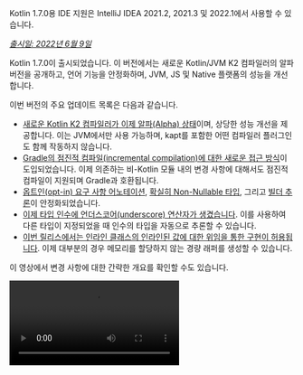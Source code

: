 [//]: # (title: Kotlin 1.7.0의 새로운 기능)

<tldr>
   <p>Kotlin 1.7.0용 IDE 지원은 IntelliJ IDEA 2021.2, 2021.3 및 2022.1에서 사용할 수 있습니다.</p>
</tldr>

_[출시일: 2022년 6월 9일](releases.md#release-details)_

Kotlin 1.7.0이 출시되었습니다. 이 버전에서는 새로운 Kotlin/JVM K2 컴파일러의 알파 버전을 공개하고, 언어 기능을 안정화하며, JVM, JS 및 Native 플랫폼의 성능을 개선합니다.

이번 버전의 주요 업데이트 목록은 다음과 같습니다.

*   [새로운 Kotlin K2 컴파일러가 이제 알파(Alpha) 상태](#new-kotlin-k2-compiler-for-the-jvm-in-alpha)이며, 상당한 성능 개선을 제공합니다. 이는 JVM에서만 사용 가능하며, kapt를 포함한 어떤 컴파일러 플러그인도 함께 작동하지 않습니다.
*   [Gradle의 점진적 컴파일(incremental compilation)에 대한 새로운 접근 방식](#a-new-approach-to-incremental-compilation)이 도입되었습니다. 이제 의존하는 비-Kotlin 모듈 내의 변경 사항에 대해서도 점진적 컴파일이 지원되며 Gradle과 호환됩니다.
*   [옵트인(opt-in) 요구 사항 어노테이션](#stable-opt-in-requirements), [확실히 Non-Nullable 타입](#stable-definitely-non-nullable-types),
    그리고 [빌더 추론](#stable-builder-inference)이 안정화되었습니다.
*   [이제 타입 인수에 언더스코어(underscore) 연산자가 생겼습니다](#underscore-operator-for-type-arguments). 이를 사용하여 다른 타입이 지정되었을 때 인수의 타입을 자동으로 추론할 수 있습니다.
*   [이번 릴리스에서는 인라인 클래스의 인라인된 값에 대한 위임을 통한 구현이 허용됩니다](#allow-implementation-by-delegation-to-an-inlined-value-of-an-inline-class). 이제 대부분의 경우 메모리를 할당하지 않는 경량 래퍼를 생성할 수 있습니다.

이 영상에서 변경 사항에 대한 간략한 개요를 확인할 수도 있습니다.

<video src="https://www.youtube.com/v/54WEfLKtCGk" title="What's new in Kotlin 1.7.0"/>

## JVM용 새로운 Kotlin K2 컴파일러 (알파 버전)

이번 Kotlin 릴리스에서는 새로운 Kotlin K2 컴파일러의 **알파(Alpha)** 버전을 소개합니다. 새로운 컴파일러는 새로운 언어 기능 개발 속도를 높이고, Kotlin이 지원하는 모든 플랫폼을 통합하며, 성능 개선을 가져오고, 컴파일러 확장을 위한 API를 제공하는 것을 목표로 합니다.

새로운 컴파일러와 그 이점에 대한 자세한 설명은 이미 게시했습니다.

*   [새로운 Kotlin 컴파일러로 가는 길 (The Road to the New Kotlin Compiler)](https://www.youtube.com/watch?v=iTdJJq_LyoY)
*   [K2 컴파일러: Top-Down 뷰 (K2 Compiler: a Top-Down View)](https://www.youtube.com/watch?v=db19VFLZqJM)

새로운 K2 컴파일러의 알파 버전에서는 주로 성능 개선에 중점을 두었으며, JVM 프로젝트에서만 작동한다는 점을 지적하는 것이 중요합니다. Kotlin/JS, Kotlin/Native 또는 다른 멀티플랫폼 프로젝트를 지원하지 않으며, [kapt](kapt.md)를 포함한 어떤 컴파일러 플러그인도 함께 작동하지 않습니다.

내부 프로젝트에 대한 벤치마크 결과는 놀라운 성능을 보여줍니다.

| 프로젝트       | 현재 Kotlin 컴파일러 성능 | 새 K2 Kotlin 컴파일러 성능 | 성능 향상 |
|---------------|---------------------------|----------------------------|-------------|
| Kotlin        | 2.2 KLOC/s                | 4.8 KLOC/s                 | ~ x2.2      |
| YouTrack      | 1.8 KLOC/s                | 4.2 KLOC/s                 | ~ x2.3      |
| IntelliJ IDEA | 1.8 KLOC/s                | 3.9 KLOC/s                 | ~ x2.2      |
| Space         | 1.2 KLOC/s                | 2.8 KLOC/s                 | ~ x2.3      |

> KLOC/s 성능 수치는 컴파일러가 초당 처리하는 코드의 천 단위 줄 수를 의미합니다.
>
> {style="tip"}

JVM 프로젝트에서 성능 향상을 확인하고 이전 컴파일러의 결과와 비교해 볼 수 있습니다. Kotlin K2 컴파일러를 활성화하려면 다음 컴파일러 옵션을 사용하세요.

```bash
-Xuse-k2
```

또한, K2 컴파일러는 [다수의 버그 수정을 포함합니다](https://youtrack.jetbrains.com/issues/KT?q=tag:%20FIR-preview-qa%20%23Resolved). 이 목록에 있는 **State: Open** 상태의 문제들도 실제로는 K2에서 해결되었음을 참고하세요.

다음 Kotlin 릴리스에서는 K2 컴파일러의 안정성을 개선하고 더 많은 기능을 제공할 예정이므로 계속 지켜봐 주세요!

Kotlin K2 컴파일러에서 성능 문제가 발생하면 [이슈 트래커](https://kotl.in/issue)에 보고해 주세요.

## 언어

Kotlin 1.7.0은 위임을 통한 구현 지원과 타입 인수에 대한 새로운 언더스코어 연산자를 도입합니다. 또한 이전 릴리스에서 미리보기로 도입된 여러 언어 기능을 안정화합니다.

*   [인라인 클래스의 인라인된 값에 대한 위임을 통한 구현](#allow-implementation-by-deegation-to-an-inlined-value-of-an-inline-class)
*   [타입 인수에 대한 언더스코어 연산자](#underscore-operator-for-type-arguments)
*   [빌더 추론 안정화](#stable-builder-inference)
*   [옵트인(opt-in) 요구 사항 안정화](#stable-opt-in-requirements)
*   [확실히 Non-Nullable 타입 안정화](#stable-definitely-non-nullable-types)

### 인라인 클래스의 인라인된 값에 대한 위임을 통한 구현 허용

값 또는 클래스 인스턴스를 위한 경량 래퍼를 생성하려면 모든 인터페이스 메서드를 수동으로 구현해야 합니다. 위임을 통한 구현은 이 문제를 해결하지만, 1.7.0 이전에는 인라인 클래스와 함께 작동하지 않았습니다. 이 제한이 제거되어 이제 대부분의 경우 메모리를 할당하지 않는 경량 래퍼를 생성할 수 있습니다.

```kotlin
interface Bar {
    fun foo() = "foo"
}

@JvmInline
value class BarWrapper(val bar: Bar): Bar by bar

fun main() {
    val bw = BarWrapper(object: Bar {})
    println(bw.foo())
}
```

### 타입 인수에 대한 언더스코어 연산자

Kotlin 1.7.0은 타입 인수에 대한 언더스코어(`_`) 연산자를 도입합니다. 이를 사용하여 다른 타입이 지정되었을 때 타입 인수를 자동으로 추론할 수 있습니다.

```kotlin
abstract class SomeClass<T> {
    abstract fun execute(): T
}

class SomeImplementation : SomeClass<String>() {
    override fun execute(): String = "Test"
}

class OtherImplementation : SomeClass<Int>() {
    override fun execute(): Int = 42
}

object Runner {
    inline fun <reified S: SomeClass<T>, T> run(): T {
        return S::class.java.getDeclaredConstructor().newInstance().execute()
    }
}

fun main() {
    // T is inferred as String because SomeImplementation derives from SomeClass<String>
    val s = Runner.run<SomeImplementation, _>()
    assert(s == "Test")

    // T is inferred as Int because OtherImplementation derives from SomeClass<Int>
    val n = Runner.run<OtherImplementation, _>()
    assert(n == 42)
}
```

> 타입 인수를 추론하기 위해 변수 목록의 어떤 위치에서도 언더스코어 연산자를 사용할 수 있습니다.
>
{style="note"}

### 빌더 추론 안정화

빌더 추론(builder inference)은 제네릭 빌더 함수를 호출할 때 유용한 특별한 종류의 타입 추론입니다. 이는 람다 인수 내부의 다른 호출에 대한 타입 정보를 사용하여 호출의 타입 인수를 컴파일러가 추론하도록 돕습니다.

1.7.0부터 빌더 추론은 `-Xenable-builder-inference` 컴파일러 옵션을 지정하지 않아도 일반적인 타입 추론이 타입에 대한 충분한 정보를 얻을 수 없는 경우 자동으로 활성화됩니다. 이 옵션은 [1.6.0에 도입되었습니다](whatsnew16.md#changes-to-builder-inference).

[커스텀 제네릭 빌더를 작성하는 방법](using-builders-with-builder-inference.md)을 알아보세요.

### 옵트인(opt-in) 요구 사항 안정화

[옵트인 요구 사항](opt-in-requirements.md)은 이제 [안정화(Stable)](components-stability.md)되었으며 추가적인 컴파일러 구성이 필요하지 않습니다.

1.7.0 이전에는 옵트인 기능 자체에 경고를 피하기 위해 `-opt-in=kotlin.RequiresOptIn` 인수가 필요했습니다. 더 이상 이 인수가 필요하지 않지만, 다른 어노테이션, [모듈](opt-in-requirements.md#opt-in-a-module)에 옵트인하려면 여전히 `-opt-in` 컴파일러 인수를 사용할 수 있습니다.

### 확실히 Non-Nullable 타입 안정화

Kotlin 1.7.0에서는 확실히 Non-Nullable 타입이 [안정화(Stable)](components-stability.md)되었습니다. 이는 제네릭 Java 클래스 및 인터페이스를 확장할 때 더 나은 상호 운용성을 제공합니다.

새로운 구문 `T & Any`를 사용하여 사용 지점에서 제네릭 타입 파라미터를 확실히 Non-Nullable로 표시할 수 있습니다. 이 구문 형식은 [교차 타입(intersection types)](https://en.wikipedia.org/wiki/Intersection_type) 표기법에서 유래했으며, 이제 `&` 왼쪽에는 Nullable 상위 바운드가 있는 타입 파라미터로, 오른쪽에는 Non-Nullable `Any`로 제한됩니다.

```kotlin
fun <T> elvisLike(x: T, y: T & Any): T & Any = x ?: y

fun main() {
    // OK
    elvisLike<String>("", "").length
    // Error: 'null' cannot be a value of a non-null type
    elvisLike<String>("", null).length

    // OK
    elvisLike<String?>(null, "").length
    // Error: 'null' cannot be a value of a non-null type
    elvisLike<String?>(null, null).length
}
```

확실히 Non-Nullable 타입에 대한 자세한 내용은 [이 KEEP](https://github.com/Kotlin/KEEP/blob/master/proposals/definitely-non-nullable-types.md)에서 확인할 수 있습니다.

## Kotlin/JVM

이번 릴리스는 Kotlin/JVM 컴파일러의 성능 개선과 새로운 컴파일러 옵션을 제공합니다. 또한, 함수형 인터페이스 생성자에 대한 호출 가능 참조(callable references)가 안정화되었습니다. 1.7.0부터 Kotlin/JVM 컴파일의 기본 대상 버전은 `1.8`입니다.

*   [컴파일러 성능 최적화](#compiler-performance-optimizations)
*   [새로운 컴파일러 옵션 `-Xjdk-release`](#new-compiler-option-xjdk-release)
*   [함수형 인터페이스 생성자에 대한 안정적인 호출 가능 참조](#stable-callable-references-to-functional-interface-constructors)
*   [JVM 대상 버전 1.6 제거](#removed-jvm-target-version-1-6)

### 컴파일러 성능 최적화

Kotlin 1.7.0은 Kotlin/JVM 컴파일러의 성능을 개선합니다. 벤치마크에 따르면, 컴파일 시간이 Kotlin 1.6.0에 비해 [평균 10% 감소했습니다](https://youtrack.jetbrains.com/issue/KT-48233/Switching-to-JVM-IR-backend-increases-compilation-time-by-more-t#focus=Comments-27-6114542.0-0). 예를 들어, 인라인 함수를 많이 사용하는 프로젝트([`kotlinx.html`을 사용하는 프로젝트](https://youtrack.jetbrains.com/issue/KT-51416/Compilation-of-kotlinx-html-DSL-should-still-be-faster))는 바이트코드 후처리 개선 덕분에 더 빠르게 컴파일됩니다.

### 새로운 컴파일러 옵션: -Xjdk-release

Kotlin 1.7.0은 새로운 컴파일러 옵션인 `-Xjdk-release`를 제공합니다. 이 옵션은 [javac의 명령줄 `--release` 옵션](http://openjdk.java.net/jeps/247)과 유사합니다. `-Xjdk-release` 옵션은 대상 바이트코드 버전을 제어하고 클래스패스에 있는 JDK API를 지정된 Java 버전으로 제한합니다. 예를 들어, `kotlinc -Xjdk-release=1.8`은 종속성에 있는 JDK 버전이 9 이상이더라도 `java.lang.Module`을 참조할 수 없게 합니다.

> 이 옵션은 각 JDK 배포판에 대해 유효하다고 [보장되지 않습니다](https://youtrack.jetbrains.com/issue/KT-29974).
>
{style="note"}

[이 YouTrack 티켓](https://youtrack.jetbrains.com/issue/KT-29974/Add-a-compiler-option-Xjdk-release-similar-to-javac-s-release-to)에 피드백을 남겨주세요.

### 함수형 인터페이스 생성자에 대한 안정적인 호출 가능 참조

함수형 인터페이스 생성자에 대한 [호출 가능 참조(callable references)](reflection.md#callable-references)는 이제 [안정화(Stable)](components-stability.md)되었습니다. 호출 가능 참조를 사용하여 생성자 함수가 있는 인터페이스에서 함수형 인터페이스로 [마이그레이션하는 방법](fun-interfaces.md#migration-from-an-interface-with-constructor-function-to-a-functional-interface)을 알아보세요.

발견하는 모든 문제는 [YouTrack](https://youtrack.jetbrains.com/newissue?project=kt)에 보고해 주세요.

### JVM 대상 버전 1.6 제거

Kotlin/JVM 컴파일의 기본 대상 버전은 `1.8`입니다. `1.6` 대상은 제거되었습니다.

JVM 대상 1.8 이상으로 마이그레이션하세요. JVM 대상 버전을 업데이트하는 방법은 다음에서 확인할 수 있습니다.

*   [Gradle](gradle-compiler-options.md#attributes-specific-to-jvm)
*   [Maven](maven.md#attributes-specific-to-jvm)
*   [명령줄 컴파일러](compiler-reference.md#jvm-target-version)

## Kotlin/Native

Kotlin 1.7.0은 Objective-C 및 Swift 상호 운용성(interoperability) 변경 사항을 포함하고, 이전 릴리스에서 도입된 기능을 안정화합니다. 또한, 새로운 메모리 관리자의 성능 개선과 기타 업데이트를 제공합니다.

*   [새로운 메모리 관리자 성능 개선](#performance-improvements-for-the-new-memory-manager)
*   [JVM 및 JS IR 백엔드와의 통합 컴파일러 플러그인 ABI](#unified-compiler-plugin-abi-with-jvm-and-js-ir-backends)
*   [독립형 Android 실행 파일 지원](#support-for-standalone-android-executables)
*   [Swift async/await와의 상호 운용성: `KotlinUnit` 대신 `Void` 반환](#interop-with-swift-async-await-returning-void-instead-of-kotlinunit)
*   [Objective-C 브리지를 통한 미선언 예외 금지](#prohibited-undeclared-exceptions-through-objective-c-bridges)
*   [향상된 CocoaPods 통합](#improved-cocoapods-integration)
*   [Kotlin/Native 컴파일러 다운로드 URL 재정의](#overriding-the-kotlin-native-compiler-download-url)

### 새로운 메모리 관리자 성능 개선

> 새로운 Kotlin/Native 메모리 관리자는 [알파(Alpha)](components-stability.md) 상태입니다.
> 향후 호환되지 않게 변경될 수 있으며 수동 마이그레이션이 필요할 수 있습니다.
> [YouTrack](https://youtrack.jetbrains.com/issue/KT-48525)에 피드백을 주시면 감사하겠습니다.
>
{style="note"}

새로운 메모리 관리자는 여전히 알파 상태이지만, [안정화(Stable)](components-stability.md) 단계로 나아가고 있습니다.
이번 릴리스는 새로운 메모리 관리자, 특히 가비지 컬렉션(GC)에서 상당한 성능 개선을 제공합니다. 특히, [1.6.20에 도입된](whatsnew1620.md) 스윕(sweep) 단계의 동시 구현이 이제 기본적으로 활성화됩니다. 이는 애플리케이션이 GC를 위해 일시 중지되는 시간을 줄이는 데 도움이 됩니다. 새로운 GC 스케줄러는 특히 더 큰 힙의 경우 GC 빈도를 더 잘 선택합니다.

또한, 메모리 관리자의 구현 코드에서 적절한 최적화 수준 및 링크 타임 최적화가 사용되도록 디버그 바이너리를 특별히 최적화했습니다. 이는 벤치마크에서 디버그 바이너리의 실행 시간을 약 30% 향상시키는 데 도움이 되었습니다.

프로젝트에서 새로운 메모리 관리자를 사용하여 어떻게 작동하는지 확인하고, [YouTrack](https://youtrack.jetbrains.com/issue/KT-48525)에 피드백을 공유해 주세요.

### JVM 및 JS IR 백엔드와의 통합 컴파일러 플러그인 ABI

Kotlin 1.7.0부터 Kotlin Multiplatform Gradle 플러그인은 기본적으로 Kotlin/Native용 임베디드 컴파일러 JAR을 사용합니다. 이 [기능은 1.6.0에서](whatsnew16.md#unified-compiler-plugin-abi-with-jvm-and-js-ir-backends) 실험적으로 발표되었으며, 이제 안정화되어 사용할 준비가 되었습니다.

이 개선 사항은 컴파일러 플러그인 개발 경험을 향상시켜 라이브러리 작성자에게 매우 유용합니다. 이번 릴리스 이전에는 Kotlin/Native용 별도의 아티팩트를 제공해야 했지만, 이제 Native 및 기타 지원되는 플랫폼에 동일한 컴파일러 플러그인 아티팩트를 사용할 수 있습니다.

> 이 기능은 플러그인 개발자에게 기존 플러그인에 대한 마이그레이션 단계를 요구할 수 있습니다.
>
> [이 YouTrack 이슈](https://youtrack.jetbrains.com/issue/KT-48595)에서 업데이트를 위해 플러그인을 준비하는 방법을 알아보세요.
>
{style="warning"}

### 독립형 Android 실행 파일 지원

Kotlin 1.7.0은 Android Native 대상을 위한 표준 실행 파일 생성을 완벽하게 지원합니다.
이 기능은 [1.6.20에 도입되었으며](whatsnew1620.md#support-for-standalone-android-executables), 이제 기본적으로 활성화됩니다.

Kotlin/Native가 공유 라이브러리를 생성하던 이전 동작으로 되돌리려면 다음 설정을 사용하세요.

```kotlin
binaryOptions["androidProgramType"] = "nativeActivity"
```

### Swift async/await와의 상호 운용성: `KotlinUnit` 대신 `Void` 반환

Kotlin `suspend` 함수는 이제 Swift에서 `KotlinUnit` 대신 `Void` 타입을 반환합니다. 이는 Swift의 `async`/`await`와의 향상된 상호 운용성의 결과입니다. 이 기능은 [1.6.20에 도입되었으며](whatsnew1620.md#interop-with-swift-async-await-returning-void-instead-of-kotlinunit), 이번 릴리스에서는 이 동작을 기본적으로 활성화합니다.

이러한 함수에 대해 적절한 타입을 반환하기 위해 더 이상 `kotlin.native.binary.unitSuspendFunctionObjCExport=proper` 속성을 사용할 필요가 없습니다.

### Objective-C 브리지를 통한 미선언 예외 금지

Kotlin 코드를 Swift/Objective-C 코드에서 호출하거나 그 반대의 경우, 이 코드가 예외를 던지면, 적절한 변환(예: `@Throws` 어노테이션 사용)을 통해 언어 간 예외 전달을 특별히 허용하지 않는 한 예외가 발생한 코드에서 처리되어야 합니다.

이전에는 Kotlin이 의도하지 않은 다른 동작을 가졌는데, 일부 경우 미선언 예외가 한 언어에서 다른 언어로 "누설(leak)"될 수 있었습니다. Kotlin 1.7.0은 이 문제를 수정했으며, 이제 그러한 경우는 프로그램 종료로 이어집니다.

따라서, 예를 들어 Kotlin에 `{ throw Exception() }` 람다가 있고 Swift에서 이를 호출하면, Kotlin 1.7.0에서는 예외가 Swift 코드에 도달하는 즉시 종료됩니다. 이전 Kotlin 버전에서는 이러한 예외가 Swift 코드로 누설될 수 있었습니다.

`@Throws` 어노테이션은 이전과 동일하게 계속 작동합니다.

### 향상된 CocoaPods 통합

Kotlin 1.7.0부터는 프로젝트에 CocoaPods를 통합하려는 경우 더 이상 `cocoapods-generate` 플러그인을 설치할 필요가 없습니다.

이전에는 Kotlin 멀티플랫폼 모바일 프로젝트에서 [iOS 종속성을](https://www.jetbrains.com/help/kotlin-multiplatform-dev/multiplatform-ios-dependencies.html#with-cocoapods) 처리하는 등 CocoaPods를 사용하려면 CocoaPods 의존성 관리자와 `cocoapods-generate` 플러그인을 모두 설치해야 했습니다.

이제 CocoaPods 통합 설정이 더 쉬워졌으며, Ruby 3 이상에서 `cocoapods-generate`가 설치되지 않던 문제가 해결되었습니다. 이제 Apple M1에서 더 잘 작동하는 최신 Ruby 버전도 지원됩니다.

[초기 CocoaPods 통합 설정 방법](https://www.jetbrains.com/help/kotlin-multiplatform-dev/multiplatform-cocoapods-overview.html#set-up-an-environment-to-work-with-cocoapods)을 확인하세요.

### Kotlin/Native 컴파일러 다운로드 URL 재정의

Kotlin 1.7.0부터 Kotlin/Native 컴파일러의 다운로드 URL을 사용자 정의할 수 있습니다. 이는 CI에서 외부 링크가 금지된 경우에 유용합니다.

기본 URL인 `https://download.jetbrains.com/kotlin/native/builds`를 재정의하려면 다음 Gradle 속성을 사용하세요.

```none
kotlin.native.distribution.baseDownloadUrl=https://example.com
```

> 다운로더는 실제 컴파일러 배포판을 다운로드하기 위해 이 기본 URL에 네이티브 버전과 대상 OS를 추가합니다.
>
{style="note"}

## Kotlin/JS

Kotlin/JS는 [JS IR 컴파일러 백엔드](js-ir-compiler.md)에 대한 추가 개선 사항과 개발 경험을 향상시킬 수 있는 다른 업데이트를 받고 있습니다.

*   [새로운 IR 백엔드 성능 개선](#performance-improvements-for-the-new-ir-backend)
*   [IR 사용 시 멤버 이름 최소화](#minification-for-member-names-when-using-ir)
*   [IR 백엔드에서 폴리필(polyfills)을 통한 이전 브라우저 지원](#support-for-older-browsers-via-polyfills-in-the-ir-backend)
*   [js 표현식에서 JavaScript 모듈 동적으로 로드](#dynamically-load-javascript-modules-from-js-expressions)
*   [JavaScript 테스트 러너용 환경 변수 지정](#specify-environment-variables-for-javascript-test-runners)

### 새로운 IR 백엔드 성능 개선

이번 릴리스에는 개발 경험을 향상시킬 몇 가지 주요 업데이트가 있습니다.

*   Kotlin/JS의 점진적 컴파일 성능이 크게 향상되었습니다. JS 프로젝트를 빌드하는 데 시간이 덜 걸립니다. 이제 점진적 재빌드는 많은 경우에서 레거시 백엔드와 거의 동등한 수준이 될 것입니다.
*   Kotlin/JS 최종 번들이 더 적은 공간을 요구합니다. 최종 아티팩트 크기를 크게 줄였습니다.
    일부 대규모 프로젝트의 경우 프로덕션 번들 크기가 레거시 백엔드에 비해 최대 20% 감소한 것으로 측정되었습니다.
*   인터페이스에 대한 타입 검사가 훨씬 향상되었습니다.
*   Kotlin이 더 고품질의 JS 코드를 생성합니다.

### IR 사용 시 멤버 이름 최소화

Kotlin/JS IR 컴파일러는 이제 Kotlin 클래스 및 함수의 관계에 대한 내부 정보를 사용하여 함수, 속성, 클래스 이름을 단축시키는 등 더 효율적인 최소화(minification)를 적용합니다. 이는 결과로 생성되는 번들 애플리케이션의 크기를 줄입니다.

이러한 유형의 최소화는 프로덕션 모드에서 Kotlin/JS 애플리케이션을 빌드할 때 자동으로 적용되며 기본적으로 활성화됩니다. 멤버 이름 최소화를 비활성화하려면 `-Xir-minimized-member-names` 컴파일러 플래그를 사용하세요.

```kotlin
kotlin {
    js(IR) {
        compilations.all {
            compileKotlinTask.kotlinOptions.freeCompilerArgs += listOf("-Xir-minimized-member-names=false")
        }
    }
}
```

### IR 백엔드에서 폴리필(polyfills)을 통한 이전 브라우저 지원

Kotlin/JS용 IR 컴파일러 백엔드는 이제 레거시 백엔드와 동일한 폴리필(polyfill)을 포함합니다. 이를 통해 새로운 컴파일러로 컴파일된 코드가 Kotlin 표준 라이브러리에서 사용되는 ES2015의 모든 메서드를 지원하지 않는 이전 브라우저에서도 실행될 수 있습니다. 프로젝트에서 실제로 사용되는 폴리필만 최종 번들에 포함되어 번들 크기에 미치는 잠재적 영향을 최소화합니다.

이 기능은 IR 컴파일러를 사용할 때 기본적으로 활성화되며, 별도로 구성할 필요가 없습니다.

### js 표현식에서 JavaScript 모듈 동적으로 로드

JavaScript 모듈을 사용할 때 대부분의 애플리케이션은 정적 임포트를 사용하며, 이는 [JavaScript 모듈 통합](js-modules.md)에서 다룹니다. 그러나 Kotlin/JS에는 런타임에 애플리케이션에서 JavaScript 모듈을 동적으로 로드하는 메커니즘이 없었습니다.

Kotlin 1.7.0부터 `js` 블록에서 JavaScript의 `import` 문이 지원되어 런타임에 패키지를 애플리케이션으로 동적으로 가져올 수 있습니다.

```kotlin
val myPackage = js("import('my-package')")
```

### JavaScript 테스트 러너용 환경 변수 지정

Node.js 패키지 해결을 조정하거나 Node.js 테스트에 외부 정보를 전달하려면, 이제 JavaScript 테스트 러너가 사용하는 환경 변수를 지정할 수 있습니다. 환경 변수를 정의하려면 빌드 스크립트의 `testTask` 블록 내에서 키-값 쌍과 함께 `environment()` 함수를 사용하세요.

```kotlin
kotlin {
    js {
        nodejs {
            testTask {
                environment("key", "value")
            }
        }
    }
}
```

## 표준 라이브러리

Kotlin 1.7.0에서 표준 라이브러리는 다양한 변경 사항과 개선 사항을 받았습니다. 새로운 기능을 도입하고, 실험적인 기능을 안정화하며, Native, JS, JVM에서 이름 있는 캡처 그룹(named capturing groups) 지원을 통합합니다.

*   [`min()` 및 `max()` 컬렉션 함수가 Non-Nullable을 반환](#min-and-max-collection-functions-return-as-non-nullable)
*   [특정 인덱스에서 정규 표현식 매칭](#regular-expression-matching-at-specific-indices)
*   [이전 언어 및 API 버전 지원 확장](#extended-support-for-previous-language-and-api-versions)
*   [리플렉션을 통한 어노테이션 접근](#access-to-annotations-via-reflection)
*   [안정적인 깊은 재귀 함수](#stable-deep-recursive-functions)
*   [기본 시간 소스에 대한 인라인 클래스 기반 시간 마크](#time-marks-based-on-inline-classes-for-default-time-source)
*   [Java `Optional`에 대한 새로운 실험적 확장 함수](#new-experimental-extension-functions-for-java-optionals)
*   [JS 및 Native에서 이름 있는 캡처 그룹 지원](#support-for-named-capturing-groups-in-js-and-native)

### `min()` 및 `max()` 컬렉션 함수가 Non-Nullable을 반환

[Kotlin 1.4.0](whatsnew14.md)에서는 `min()` 및 `max()` 컬렉션 함수를 `minOrNull()` 및 `maxOrNull()`로 이름을 변경했습니다. 이 새로운 이름들은 수신 컬렉션이 비어 있는 경우 null을 반환하는 동작을 더 잘 반영합니다. 또한, Kotlin 컬렉션 API 전반에 사용되는 명명 규칙과 함수의 동작을 일치시키는 데 도움이 되었습니다.

`minBy()`, `maxBy()`, `minWith()`, `maxWith()`도 마찬가지였으며, 이들 모두 Kotlin 1.4.0에서 *OrNull() 동의어를 얻었습니다. 이 변경의 영향을 받은 이전 함수들은 점진적으로 지원이 중단되었습니다.

Kotlin 1.7.0은 원래 함수 이름을 Non-Nullable 반환 타입으로 다시 도입합니다. 새로운 `min()`, `max()`, `minBy()`, `maxBy()`, `minWith()`, `maxWith()` 함수는 이제 컬렉션 요소를 엄격하게 반환하거나 예외를 던집니다.

```kotlin
fun main() {
    val numbers = listOf<Int>()
    println(numbers.maxOrNull()) // "null"
    println(numbers.max()) // "Exception in... Collection is empty."
}
```

### 특정 인덱스에서 정규 표현식 매칭

[`Regex.matchAt()`](https://kotlinlang.org/api/latest/jvm/stdlib/kotlin.text/match-at.html) 및 [`Regex.matchesAt()`](https://kotlinlang.org/api/latest/jvm/stdlib/kotlin.text/matches-at.html) 함수는 [1.5.30에 도입되었으며](whatsnew1530.md#matching-with-regex-at-a-particular-position), 이제 안정화(Stable)되었습니다. 이 함수들은 `String` 또는 `CharSequence`의 특정 위치에서 정규 표현식이 정확히 일치하는지 확인할 수 있는 방법을 제공합니다.

`matchesAt()`는 일치 여부를 확인하고 boolean 결과를 반환합니다.

```kotlin
fun main() {
    val releaseText = "Kotlin 1.7.0 is on its way!"
    // regular expression: one digit, dot, one digit, dot, one or more digits
    val versionRegex = "\\d[.]\\d[.]\\d+".toRegex()

    println(versionRegex.matchesAt(releaseText, 0)) // "false"
    println(versionRegex.matchesAt(releaseText, 7)) // "true"
}
```

`matchAt()`는 일치하는 항목이 발견되면 반환하고, 그렇지 않으면 `null`을 반환합니다.

```kotlin
fun main() {
    val releaseText = "Kotlin 1.7.0 is on its way!"
    val versionRegex = "\\d[.]\\d[.]\\d+".toRegex()

    println(versionRegex.matchAt(releaseText, 0)) // "null"
    println(versionRegex.matchAt(releaseText, 7)?.value) // "1.7.0"
}
```

이 [YouTrack 이슈](https://youtrack.jetbrains.com/issue/KT-34021)에 대한 여러분의 피드백을 주시면 감사하겠습니다.

### 이전 언어 및 API 버전 지원 확장

광범위한 이전 Kotlin 버전에서 소비될 수 있는 라이브러리를 개발하는 라이브러리 작성자를 지원하고, Kotlin 주요 릴리스의 증가하는 빈도에 대처하기 위해 이전 언어 및 API 버전에 대한 지원을 확장했습니다.

Kotlin 1.7.0부터는 이전 언어 및 API 버전 두 개가 아닌 세 개를 지원합니다. 이는 Kotlin 1.7.0이 Kotlin 1.4.0 버전까지의 라이브러리 개발을 지원한다는 의미입니다. 하위 호환성에 대한 자세한 내용은 [호환성 모드](compatibility-modes.md)를 참조하세요.

### 리플렉션을 통한 어노테이션 접근

[`KAnnotatedElement.findAnnotations()`](https://kotlinlang.org/api/latest/jvm/stdlib/kotlin.reflect.full/find-annotations.html) 확장 함수는 [1.6.0에 처음 도입되었으며](whatsnew16.md#repeatable-annotations-with-runtime-retention-for-1-8-jvm-target), 이제 [안정화(Stable)](components-stability.md)되었습니다. 이 [리플렉션](reflection.md) 함수는 개별적으로 적용된 어노테이션과 반복된 어노테이션을 포함하여 주어진 타입의 모든 어노테이션을 요소에서 반환합니다.

```kotlin
@Repeatable
annotation class Tag(val name: String)

@Tag("First Tag")
@Tag("Second Tag")
fun taggedFunction() {
    println("I'm a tagged function!")
}

fun main() {
    val x = ::taggedFunction
    val foo = x as KAnnotatedElement
    println(foo.findAnnotations<Tag>()) // [@Tag(name=First Tag), @Tag(name=Second Tag)]
}
```

### 안정적인 깊은 재귀 함수

깊은 재귀 함수는 [Kotlin 1.4.0](https://blog.jetbrains.com/kotlin/2020/07/kotlin-1-4-rc-debugging-coroutines/#Defining_deep_recursive_functions_using_coroutines)부터 실험적 기능으로 제공되었으며, 이제 Kotlin 1.7.0에서 [안정화(Stable)](components-stability.md)되었습니다. `DeepRecursiveFunction`을 사용하면 실제 호출 스택 대신 힙에 스택을 유지하는 함수를 정의할 수 있습니다. 이를 통해 매우 깊은 재귀 계산을 실행할 수 있습니다. 깊은 재귀 함수를 호출하려면 `invoke`합니다.

이 예제에서는 이진 트리의 깊이를 재귀적으로 계산하기 위해 깊은 재귀 함수가 사용됩니다. 이 샘플 함수가 100,000번 재귀적으로 자신을 호출하더라도 `StackOverflowError`는 발생하지 않습니다.

```kotlin
class Tree(val left: Tree?, val right: Tree?)

val calculateDepth = DeepRecursiveFunction<Tree?, Int> { t ->
    if (t == null) 0 else maxOf(
        callRecursive(t.left),
        callRecursive(t.right)
    ) + 1
}

fun main() {
    // Generate a tree with a depth of 100_000
    val deepTree = generateSequence(Tree(null, null)) { prev ->
        Tree(prev, null)
    }.take(100_000).last()

    println(calculateDepth(deepTree)) // 100000
}
```

재귀 깊이가 1000회를 초과하는 코드에서는 깊은 재귀 함수를 사용하는 것을 고려해 보세요.

### 기본 시간 소스에 대한 인라인 클래스 기반 시간 마크

Kotlin 1.7.0은 `TimeSource.Monotonic`이 반환하는 시간 마크를 인라인 값 클래스로 변경하여 시간 측정 기능의 성능을 개선합니다. 이는 `markNow()`, `elapsedNow()`, `measureTime()`, `measureTimedValue()`와 같은 함수를 호출할 때 `TimeMark` 인스턴스에 대한 래퍼 클래스를 할당하지 않음을 의미합니다. 특히 핫 패스(hot path)의 일부인 코드를 측정할 때, 이는 측정의 성능 영향을 최소화하는 데 도움이 될 수 있습니다.

```kotlin
@OptIn(ExperimentalTime::class)
fun main() {
    val mark = TimeSource.Monotonic.markNow() // Returned `TimeMark` is inline class
    val elapsedDuration = mark.elapsedNow()
}
```

> 이 최적화는 `TimeMark`를 얻는 시간 소스가 정적으로 `TimeSource.Monotonic`인 경우에만 사용할 수 있습니다.
>
{style="note"}

### Java `Optional`에 대한 새로운 실험적 확장 함수

Kotlin 1.7.0에는 Java의 `Optional` 클래스와 작업하는 것을 단순화하는 새로운 편의 함수가 함께 제공됩니다. 이 새로운 함수들은 JVM에서 `Optional` 객체를 언랩(unwrap)하고 변환하는 데 사용될 수 있으며, Java API를 보다 간결하게 작업하는 데 도움이 됩니다.

`getOrNull()`, `getOrDefault()`, `getOrElse()` 확장 함수는 `Optional`이 존재할 경우 값을 가져올 수 있게 해줍니다. 그렇지 않으면 각각 `null`, 기본값 또는 함수가 반환하는 값을 얻게 됩니다.

```kotlin
val presentOptional = Optional.of("I'm here!")

println(presentOptional.getOrNull())
// "I'm here!"

val absentOptional = Optional.empty<String>()

println(absentOptional.getOrNull())
// null
println(absentOptional.getOrDefault("Nobody here!"))
// "Nobody here!"
println(absentOptional.getOrElse {
    println("Optional was absent!")
    "Default value!"
})
// "Optional was absent!"
// "Default value!"
```

`toList()`, `toSet()`, `asSequence()` 확장 함수는 현재 `Optional`의 값을 리스트, 집합 또는 시퀀스로 변환하거나, 그렇지 않으면 빈 컬렉션을 반환합니다. `toCollection()` 확장 함수는 `Optional` 값을 이미 존재하는 대상 컬렉션에 추가합니다.

```kotlin
val presentOptional = Optional.of("I'm here!")
val absentOptional = Optional.empty<String>()
println(presentOptional.toList() + "," + absentOptional.toList())
// ["I'm here!"], []
println(presentOptional.toSet() + "," + absentOptional.toSet())
// ["I'm here!"], []
val myCollection = mutableListOf<String>()
absentOptional.toCollection(myCollection)
println(myCollection)
// []
presentOptional.toCollection(myCollection)
println(myCollection)
// ["I'm here!"]
val list = listOf(presentOptional, absentOptional).flatMap { it.asSequence() }
println(list)
// ["I'm here!"]
```

이러한 확장 함수들은 Kotlin 1.7.0에서 실험적 기능으로 도입됩니다. `Optional` 확장에 대한 자세한 내용은 [이 KEEP](https://github.com/Kotlin/KEEP/pull/291)에서 확인할 수 있습니다. 언제나처럼, [Kotlin 이슈 트래커](https://kotl.in/issue)에 여러분의 피드백을 환영합니다.

### JS 및 Native에서 이름 있는 캡처 그룹 지원

Kotlin 1.7.0부터는 이름 있는 캡처 그룹(named capturing groups)이 JVM뿐만 아니라 JS 및 Native 플랫폼에서도 지원됩니다.

캡처 그룹에 이름을 지정하려면 정규 표현식에서 (`?<name>group`) 구문을 사용하세요. 그룹에 의해 일치하는 텍스트를 얻으려면 새로 도입된 [`MatchGroupCollection.get()`](https://kotlinlang.org/api/latest/jvm/stdlib/kotlin.text/get.html) 함수를 호출하고 그룹 이름을 전달하세요.

#### 이름으로 일치하는 그룹 값 검색

도시 좌표를 일치시키는 다음 예제를 고려해 보세요. 정규 표현식과 일치하는 그룹 컬렉션을 얻으려면 [`groups`](https://kotlinlang.org/api/latest/jvm/stdlib/kotlin.text/-match-result/groups.html)를 사용하세요. `value`를 사용하여 그룹의 내용을 번호(인덱스)로 검색하는 것과 이름으로 검색하는 것을 비교해 보세요.

```kotlin
fun main() {
    val regex = "\\b(?<city>[A-Za-z\\s]+),\\s(?<state>[A-Z]{2}):\\s(?<areaCode>[0-9]{3})\\b".toRegex()
    val input = "Coordinates: Austin, TX: 123"
    val match = regex.find(input)!!
    println(match.groups["city"]?.value) // "Austin" — by name
    println(match.groups[2]?.value) // "TX" — by number
}
```

#### 이름 있는 역참조(Backreferencing)

이제 그룹을 역참조할 때 그룹 이름을 사용할 수도 있습니다. 역참조는 이전에 캡처 그룹에 의해 일치된 동일한 텍스트를 일치시킵니다. 이를 위해 정규 표현식에서 `\k<name>` 구문을 사용하세요.

```kotlin
fun backRef() {
    val regex = "(?<title>\\w+), yes \\k<title>".toRegex()
    val match = regex.find("Do you copy? Sir, yes Sir!")!!
    println(match.value) // "Sir, yes Sir"
    println(match.groups["title"]?.value) // "Sir"
}
```

#### 대체 표현식의 이름 있는 그룹

이름 있는 그룹 참조는 대체 표현식과 함께 사용할 수 있습니다. 입력에서 지정된 정규 표현식의 모든 발생을 대체 표현식으로 대체하는 [`replace()`](https://kotlinlang.org/api/latest/jvm/stdlib/kotlin.text/-regex/replace.html) 함수와 첫 번째 일치만 교체하는 [`replaceFirst()`](https://kotlinlang.org/api/latest/jvm/stdlib/kotlin.text/-regex/replace-first.html) 함수를 고려해 보세요.

대체 문자열에서 `${name}`의 발생은 지정된 이름의 캡처된 그룹에 해당하는 부분 문자열로 대체됩니다. 그룹 참조에서 이름 및 인덱스를 사용하여 대체 값을 비교할 수 있습니다.

```kotlin
fun dateReplace() {
    val dateRegex = Regex("(?<dd>\\d{2})-(?<mm>\\d{2})-(?<yyyy>\\d{4})")
    val input = "Date of birth: 27-04-2022"
    println(dateRegex.replace(input, "\${yyyy}-\${mm}-\${dd}")) // "Date of birth: 2022-04-27" — by name
    println(dateRegex.replace(input, "\$3-\$2-\$1")) // "Date of birth: 2022-04-27" — by number
}
```

## Gradle

이번 릴리스에서는 새로운 빌드 보고서, Gradle 플러그인 변형 지원, kapt의 새로운 통계 등 다양한 기능을 소개합니다.

*   [점진적 컴파일에 대한 새로운 접근 방식](#a-new-approach-to-incremental-compilation)
*   [컴파일러 성능 추적을 위한 새로운 빌드 보고서](#build-reports-for-kotlin-compiler-tasks)
*   [Gradle 및 Android Gradle 플러그인의 최소 지원 버전 변경](#bumping-minimum-supported-versions)
*   [Gradle 플러그인 변형 지원](#support-for-gradle-plugin-variants)
*   [Kotlin Gradle 플러그인 API 업데이트](#updates-in-the-kotlin-gradle-plugin-api)
*   [플러그인 API를 통한 `sam-with-receiver` 플러그인 사용 가능](#the-sam-with-receiver-plugin-is-available-via-the-plugins-api)
*   [컴파일 작업 변경 사항](#changes-in-compile-tasks)
*   [kapt의 각 어노테이션 프로세서별 생성 파일에 대한 새로운 통계](#statistics-of-generated-files-by-each-annotation-processor-in-kapt)
*   [`kotlin.compiler.execution.strategy` 시스템 속성 지원 중단](#deprecation-of-the-kotlin-compiler-execution-strategy-system-property)
*   [지원 중단된 옵션, 메서드 및 플러그인 제거](#removal-of-deprecated-options-methods-and-plugins)

### 점진적 컴파일에 대한 새로운 접근 방식

> 점진적 컴파일에 대한 새로운 접근 방식은 [실험적(Experimental)](components-stability.md)입니다. 언제든지 중단되거나 변경될 수 있습니다.
> 옵트인(opt-in)이 필요합니다(자세한 내용은 아래 참조). 평가 목적으로만 사용하는 것을 권장하며, [YouTrack](https://youtrack.jetbrains.com/issues/KT)에 피드백을 주시면 감사하겠습니다.
>
{style="warning"}

Kotlin 1.7.0에서는 모듈 간 변경에 대한 점진적 컴파일을 재작업했습니다. 이제 점진적 컴파일은 종속된 비-Kotlin 모듈 내부에서 변경된 사항에 대해서도 지원되며, [Gradle 빌드 캐시](https://docs.gradle.org/current/userguide/build_cache.html)와 호환됩니다. 컴파일 회피(compilation avoidance) 지원도 개선되었습니다.

빌드 캐시를 사용하거나 비-Kotlin Gradle 모듈에서 자주 변경하는 경우 새로운 접근 방식의 가장 큰 이점을 보게 될 것입니다. `kotlin-gradle-plugin` 모듈의 Kotlin 프로젝트에 대한 테스트에서는 캐시 히트 후 변경에 대해 80% 이상의 개선을 보여줍니다.

이 새로운 접근 방식을 시도하려면 `gradle.properties`에 다음 옵션을 설정하세요.

```none
kotlin.incremental.useClasspathSnapshot=true
```

> 점진적 컴파일에 대한 새로운 접근 방식은 현재 Gradle 빌드 시스템의 JVM 백엔드에서만 사용할 수 있습니다.
>
{style="note"}

[이 블로그 게시물](https://blog.jetbrains.com/kotlin/2022/07/a-new-approach-to-incremental-compilation-in-kotlin/)에서 점진적 컴파일에 대한 새로운 접근 방식이 내부적으로 어떻게 구현되었는지 알아보세요.

우리의 계획은 이 기술을 안정화하고 다른 백엔드(예: JS) 및 빌드 시스템에 대한 지원을 추가하는 것입니다. 이 컴파일 방식에서 발생하는 모든 문제나 이상한 동작에 대해 [YouTrack](https://youtrack.jetbrains.com/issues/KT)에 보고해주시면 감사하겠습니다. 감사합니다!

Kotlin 팀은 [Ivan Gavrilovic](https://github.com/gavra0), [Hung Nguyen](https://github.com/hungvietnguyen),
[Cédric Champeau](https://github.com/melix) 및 기타 외부 기여자들의 도움에 매우 감사드립니다.

### Kotlin 컴파일러 작업에 대한 빌드 보고서

> Kotlin 빌드 보고서는 [실험적(Experimental)](components-stability.md)입니다. 언제든지 중단되거나 변경될 수 있습니다.
> 옵트인(opt-in)이 필요합니다(자세한 내용은 아래 참조). 평가 목적으로만 사용하세요. [YouTrack](https://youtrack.jetbrains.com/issues/KT)에 대한 여러분의 피드백을 감사히 받겠습니다.
>
{style="warning"}

Kotlin 1.7.0은 컴파일러 성능을 추적하는 데 도움이 되는 빌드 보고서를 도입합니다. 보고서에는 다양한 컴파일 단계의 지속 시간과 컴파일이 점진적으로 이루어질 수 없었던 이유가 포함됩니다.

빌드 보고서는 다음과 같은 컴파일러 작업 문제를 조사할 때 유용합니다.

*   Gradle 빌드가 너무 오래 걸리고 성능 저하의 근본 원인을 파악하려는 경우.
*   동일한 프로젝트의 컴파일 시간이 다르게 나타나, 때로는 몇 초, 때로는 몇 분이 걸리는 경우.

빌드 보고서를 활성화하려면 `gradle.properties`에서 빌드 보고서 출력을 저장할 위치를 선언하세요.

```none
kotlin.build.report.output=file
```

다음 값(및 조합)을 사용할 수 있습니다.

*   `file`은 빌드 보고서를 로컬 파일에 저장합니다.
*   `build_scan`은 [빌드 스캔](https://scans.gradle.com/)의 `custom values` 섹션에 빌드 보고서를 저장합니다.

  > Gradle Enterprise 플러그인은 커스텀 값의 수와 길이를 제한합니다. 큰 프로젝트에서는 일부 값이 손실될 수 있습니다.
  >
  {style="note"}

*   `http`는 HTTP(S)를 사용하여 빌드 보고서를 게시합니다. POST 메서드는 JSON 형식으로 메트릭을 보냅니다. 데이터는 버전마다 변경될 수 있습니다. 전송되는 데이터의 현재 버전은 [Kotlin 저장소](https://github.com/JetBrains/kotlin/blob/master/libraries/tools/kotlin-gradle-plugin/src/common/kotlin/org/jetbrains/kotlin/gradle/report/data/GradleCompileStatisticsData.kt)에서 확인할 수 있습니다.

오래 실행되는 컴파일에 대한 빌드 보고서를 분석하여 해결할 수 있는 두 가지 일반적인 경우가 있습니다.

*   빌드가 점진적으로 이루어지지 않았습니다. 원인을 분석하고 근본적인 문제를 해결하세요.
*   빌드는 점진적이었지만 너무 오래 걸렸습니다. 소스 파일을 재구성해 보세요. 큰 파일을 분할하고, 개별 클래스를 다른 파일에 저장하고, 큰 클래스를 리팩토링하고, 최상위 함수를 다른 파일에 선언하는 등.

[이 블로그 게시물](https://blog.jetbrains.com/kotlin/2022/06/introducing-kotlin-build-reports/)에서 새로운 빌드 보고서에 대해 자세히 알아보세요.

여러분은 인프라에서 빌드 보고서를 사용해 볼 수 있습니다. 피드백이 있거나, 문제가 발생하거나, 개선 사항을 제안하고 싶다면 주저하지 말고 [이슈 트래커](https://youtrack.jetbrains.com/newIssue)에 보고해 주세요. 감사합니다!

### 최소 지원 버전 상향 조정

Kotlin 1.7.0부터 최소 지원 Gradle 버전은 6.7.1입니다. [Gradle 플러그인 변형](#support-for-gradle-plugin-variants) 및 새로운 Gradle API를 지원하기 위해 [버전을 높여야 했습니다](https://youtrack.jetbrains.com/issue/KT-49733/Bump-minimal-supported-Gradle-version-to-6-7-1). 앞으로는 Gradle 플러그인 변형 기능 덕분에 최소 지원 버전을 자주 올릴 필요가 없을 것입니다.

또한, 최소 지원 Android Gradle 플러그인 버전은 이제 3.6.4입니다.

### Gradle 플러그인 변형 지원

Gradle 7.0은 Gradle 플러그인 작성자를 위한 새로운 기능인 [변형(variants)을 가진 플러그인](https://docs.gradle.org/7.0/userguide/implementing_gradle_plugins.html#plugin-with-variants)을 도입했습니다. 이 기능은 7.1 미만의 Gradle 버전과의 호환성을 유지하면서 새로운 Gradle 기능에 대한 지원을 더 쉽게 추가할 수 있게 합니다. [Gradle의 변형 선택](https://docs.gradle.org/current/userguide/variant_model.html)에 대해 자세히 알아보세요.

Gradle 플러그인 변형을 통해 다양한 Gradle 버전에 대해 다른 Kotlin Gradle 플러그인 변형을 제공할 수 있습니다. 목표는 가장 오래된 지원 Gradle 버전에 해당하는 `main` 변형에서 기본 Kotlin 컴파일을 지원하는 것입니다. 각 변형은 해당 릴리스의 Gradle 기능에 대한 구현을 가질 것입니다. 최신 변형은 가장 넓은 Gradle 기능 세트를 지원할 것입니다. 이 접근 방식을 통해 제한된 기능으로 이전 Gradle 버전에 대한 지원을 확장할 수 있습니다.

현재 Kotlin Gradle 플러그인의 변형은 두 가지만 있습니다.

*   `main`은 Gradle 버전 6.7.1–6.9.3용
*   `gradle70`은 Gradle 버전 7.0 이상용

향후 Kotlin 릴리스에서는 더 추가될 수 있습니다.

빌드가 어떤 변형을 사용하는지 확인하려면 [`--info` 로그 레벨](https://docs.gradle.org/current/userguide/logging.html#sec:choosing_a_log_level)을 활성화하고 `Using Kotlin Gradle plugin`으로 시작하는 출력 문자열(예: `Using Kotlin Gradle plugin main variant`)을 찾으세요.

> 다음은 Gradle의 변형 선택과 관련된 일부 알려진 문제에 대한 해결 방법입니다.
> *   [pluginManagement의 ResolutionStrategy가 멀티 변형 플러그인에서 작동하지 않음](https://github.com/gradle/gradle/issues/20545)
> *   [플러그인이 `buildSrc` 공통 종속성으로 추가될 때 플러그인 변형이 무시됨](https://github.com/gradle/gradle/issues/20847)
>
{style="note"}

[이 YouTrack 티켓](https://youtrack.jetbrains.com/issue/KT-49227/Support-Gradle-plugins-variants)에 피드백을 남겨주세요.

### Kotlin Gradle 플러그인 API 업데이트

Kotlin Gradle 플러그인 API 아티팩트에는 여러 개선 사항이 있습니다.

*   사용자가 구성 가능한 입력을 가진 Kotlin/JVM 및 Kotlin/kapt 작업에 대한 새로운 인터페이스가 있습니다.
*   모든 Kotlin 플러그인이 상속하는 새로운 `KotlinBasePlugin` 인터페이스가 있습니다. 어떤 Kotlin Gradle 플러그인(JVM, JS, 멀티플랫폼, Native 및 기타 플랫폼)이 적용될 때마다 일부 구성 작업을 트리거하려면 이 인터페이스를 사용하세요.

  ```kotlin
  project.plugins.withType<org.jetbrains.kotlin.gradle.plugin.KotlinBasePlugin>() {
      // Configure your action here
  }
  ```
  `KotlinBasePlugin`에 대한 피드백은 [이 YouTrack 티켓](https://youtrack.jetbrains.com/issue/KT-48008/Consider-offering-a-KotlinBasePlugin)에 남길 수 있습니다.

*   Android Gradle 플러그인이 Kotlin 컴파일을 자체적으로 구성할 수 있도록 기반을 마련했습니다. 즉, 빌드에 Kotlin Android Gradle 플러그인을 추가할 필요가 없습니다.
  추가된 지원에 대해 알아보고 사용해 보려면 [Android Gradle 플러그인 릴리스 공지](https://developer.android.com/studio/releases/gradle-plugin)를 따르세요!

### `sam-with-receiver` 플러그인, 플러그인 API를 통해 사용 가능

[sam-with-receiver 컴파일러 플러그인](sam-with-receiver-plugin.md)은 이제 [Gradle 플러그인 DSL](https://docs.gradle.org/current/userguide/plugins.html#sec:plugins_block)을 통해 사용할 수 있습니다.

```kotlin
plugins {
    id("org.jetbrains.kotlin.plugin.sam.with.receiver") version "$kotlin_version"
}
```

### 컴파일 작업 변경 사항

이번 릴리스에서 컴파일 작업에 많은 변경 사항이 있었습니다.

*   Kotlin 컴파일 작업은 더 이상 Gradle `AbstractCompile` 작업을 상속하지 않습니다. 이제 `DefaultTask`만 상속합니다.
*   `AbstractCompile` 작업에는 `sourceCompatibility` 및 `targetCompatibility` 입력이 있습니다. `AbstractCompile` 작업이 더 이상 상속되지 않으므로, 이러한 입력은 Kotlin 사용자 스크립트에서 더 이상 사용할 수 없습니다.
*   `SourceTask.stableSources` 입력은 더 이상 사용할 수 없으며, `sources` 입력을 사용해야 합니다. `setSource(...)` 메서드는 여전히 사용할 수 있습니다.
*   모든 컴파일 작업은 이제 컴파일에 필요한 라이브러리 목록에 `libraries` 입력을 사용합니다. `KotlinCompile` 작업은 여전히 지원 중단된 Kotlin 속성 `classpath`를 가지고 있으며, 이는 향후 릴리스에서 제거될 것입니다.
*   컴파일 작업은 여전히 `PatternFilterable` 인터페이스를 구현하며, 이는 Kotlin 소스의 필터링을 허용합니다. `sourceFilesExtensions` 입력은 `PatternFilterable` 메서드를 사용하는 방식이 선호되어 제거되었습니다.
*   지원 중단된 `Gradle destinationDir: File` 출력은 `destinationDirectory: DirectoryProperty` 출력으로 대체되었습니다.
*   Kotlin/Native `AbstractNativeCompile` 작업은 이제 `AbstractKotlinCompileTool` 기본 클래스를 상속합니다. 이는 Kotlin/Native 빌드 도구를 다른 모든 도구에 통합하기 위한 초기 단계입니다.

[이 YouTrack 티켓](https://youtrack.jetbrains.com/issue/KT-32805)에 피드백을 남겨주세요.

### kapt의 각 어노테이션 프로세서별 생성 파일에 대한 새로운 통계

`kotlin-kapt` Gradle 플러그인은 이미 [각 프로세서에 대한 성능 통계를 보고합니다](https://github.com/JetBrains/kotlin/pull/4280). Kotlin 1.7.0부터는 각 어노테이션 프로세서별 생성된 파일 수에 대한 통계도 보고할 수 있습니다.

이는 빌드의 일부로 사용되지 않는 어노테이션 프로세서가 있는지 추적하는 데 유용합니다. 생성된 보고서를 사용하여 불필요한 어노테이션 프로세서를 트리거하는 모듈을 찾아 해당 모듈을 업데이트하여 이를 방지할 수 있습니다.

두 단계로 통계를 활성화하세요.

*   `build.gradle.kts`에서 `showProcessorStats` 플래그를 `true`로 설정하세요.

  ```kotlin
  kapt {
      showProcessorStats = true
  }
  ```

*   `gradle.properties`에서 `kapt.verbose` Gradle 속성을 `true`로 설정하세요.
  
  ```none
  kapt.verbose=true
  ```

> [명령줄 옵션 `verbose`](kapt.md#use-in-cli)를 통해서도 상세 출력을 활성화할 수 있습니다.
>
{style="note"}

통계는 `info` 레벨로 로그에 나타납니다. `Annotation processor stats:` 줄 뒤에 각 어노테이션 프로세서의 실행 시간에 대한 통계가 표시됩니다. 이 줄들 뒤에는 `Generated files report:` 줄이 이어지며 각 어노테이션 프로세서의 생성 파일 수에 대한 통계가 표시됩니다. 예를 들면 다음과 같습니다.

```text
[INFO] Annotation processor stats:
[INFO] org.mapstruct.ap.MappingProcessor: total: 290 ms, init: 1 ms, 3 round(s): 289 ms, 0 ms, 0 ms
[INFO] Generated files report:
[INFO] org.mapstruct.ap.MappingProcessor: total sources: 2, sources per round: 2, 0, 0
```

[이 YouTrack 티켓](https://youtrack.jetbrains.com/issue/KT-51132/KAPT-Support-reporting-the-number-of-generated-files-by-each-ann)에 피드백을 남겨주세요.

### `kotlin.compiler.execution.strategy` 시스템 속성 지원 중단

Kotlin 1.6.20은 [Kotlin 컴파일러 실행 전략을 정의하기 위한 새로운 속성을 도입했습니다](whatsnew1620.md#properties-for-defining-kotlin-compiler-execution-strategy). Kotlin 1.7.0에서는 이전 시스템 속성 `kotlin.compiler.execution.strategy`에 대한 지원 중단 주기(deprecation cycle)가 새로운 속성을 선호하며 시작되었습니다.

`kotlin.compiler.execution.strategy` 시스템 속성을 사용하면 경고를 받게 됩니다. 이 속성은 향후 릴리스에서 삭제될 것입니다. 이전 동작을 유지하려면 시스템 속성을 동일한 이름의 Gradle 속성으로 대체하세요. 예를 들어, `gradle.properties`에서 다음과 같이 할 수 있습니다.

```none
kotlin.compiler.execution.strategy=out-of-process
```

컴파일 작업 속성 `compilerExecutionStrategy`를 사용할 수도 있습니다. 이에 대한 자세한 내용은 [Gradle 페이지](gradle-compilation-and-caches.md#defining-kotlin-compiler-execution-strategy)에서 알아보세요.

### 지원 중단된 옵션, 메서드 및 플러그인 제거

#### `useExperimentalAnnotation` 메서드 제거

Kotlin 1.7.0에서는 `useExperimentalAnnotation` Gradle 메서드에 대한 지원 중단 주기(deprecation cycle)를 완료했습니다. 모듈에서 API 사용을 옵트인하려면 대신 `optIn()`을 사용하세요.

예를 들어, Gradle 모듈이 멀티플랫폼인 경우:

```kotlin
sourceSets {
    all {
        languageSettings.optIn("org.mylibrary.OptInAnnotation")
    }
}
```

Kotlin의 [옵트인 요구 사항](opt-in-requirements.md)에 대해 자세히 알아보세요.

#### 지원 중단된 컴파일러 옵션 제거

몇 가지 컴파일러 옵션에 대한 지원 중단 주기를 완료했습니다.

*   `kotlinOptions.jdkHome` 컴파일러 옵션은 1.5.30에서 지원 중단되었으며 현재 릴리스에서 제거되었습니다.
    이 옵션을 포함하는 Gradle 빌드는 이제 실패합니다. Kotlin 1.5.30부터 지원되는 [Java 툴체인](whatsnew1530.md#support-for-java-toolchains)을 사용하는 것을 권장합니다.
*   지원 중단된 `noStdlib` 컴파일러 옵션도 제거되었습니다. Gradle 플러그인은 `kotlin.stdlib.default.dependency=true` 속성을 사용하여 Kotlin 표준 라이브러리의 존재 여부를 제어합니다.

> 컴파일러 인수 `-jdkHome` 및 `-no-stdlib`는 여전히 사용할 수 있습니다.
>
{style="note"}

#### 지원 중단된 플러그인 제거

Kotlin 1.4.0에서 `kotlin2js` 및 `kotlin-dce-plugin` 플러그인은 지원 중단되었으며 이 릴리스에서 제거되었습니다. `kotlin2js` 대신 새로운 `org.jetbrains.kotlin.js` 플러그인을 사용하세요. 데드 코드 제거(DCE)는 Kotlin/JS Gradle 플러그인이 [적절하게 구성된](javascript-dce.md) 경우 작동합니다.

Kotlin 1.6.0에서 `KotlinGradleSubplugin` 클래스의 지원 중단 레벨을 `ERROR`로 변경했습니다. 개발자들은 이 클래스를 사용하여 컴파일러 플러그인을 작성했습니다. 이 릴리스에서는 [이 클래스가 제거되었습니다](https://youtrack.jetbrains.com/issue/KT-48831/). 대신 `KotlinCompilerPluginSupportPlugin` 클래스를 사용하세요.

> 프로젝트 전체에서 1.7.0 이상 버전의 Kotlin 플러그인을 사용하는 것이 가장 좋습니다.
>
{style="tip"}

#### 지원 중단된 코루틴 DSL 옵션 및 속성 제거

지원 중단된 `kotlin.experimental.coroutines` Gradle DSL 옵션과 `gradle.properties`에서 사용되던 `kotlin.coroutines` 속성을 제거했습니다. 이제 [일시 중단 함수(suspending functions)](coroutines-basics.md#extract-function-refactoring)를 사용하거나 빌드 스크립트에 [`kotlinx.coroutines` 종속성을 추가](gradle-configure-project.md#set-a-dependency-on-a-kotlinx-library)하기만 하면 됩니다.

[코루틴 가이드](coroutines-guide.md)에서 코루틴에 대해 자세히 알아보세요.

#### 툴체인 확장 메서드의 타입 캐스트 제거

Kotlin 1.7.0 이전에는 Kotlin DSL로 Gradle 툴체인을 구성할 때 `JavaToolchainSpec` 클래스로 타입 캐스트를 수행해야 했습니다.

```kotlin
kotlin {
    jvmToolchain {
        (this as JavaToolchainSpec).languageVersion.set(JavaLanguageVersion.of(<MAJOR_JDK_VERSION>)
    }
}
```

이제 `(this as JavaToolchainSpec)` 부분을 생략할 수 있습니다.

```kotlin
kotlin {
    jvmToolchain {
        languageVersion.set(JavaLanguageVersion.of(<MAJOR_JDK_VERSION>)
    }
}
```

## Kotlin 1.7.0으로 마이그레이션

### Kotlin 1.7.0 설치

IntelliJ IDEA 2022.1 및 Android Studio Chipmunk (212)는 Kotlin 플러그인을 1.7.0으로 자동 업데이트하도록 제안합니다.

> IntelliJ IDEA 2022.2, Android Studio Dolphin (213) 또는 Android Studio Electric Eel (221)의 경우, Kotlin 플러그인 1.7.0은 향후 IntelliJ IDEA 및 Android Studio 업데이트와 함께 제공될 예정입니다.
> 
{style="note"}

새로운 명령줄 컴파일러는 [GitHub 릴리스 페이지](https://github.com/JetBrains/kotlin/releases/tag/v1.7.0)에서 다운로드할 수 있습니다.

### 기존 프로젝트 마이그레이션 또는 Kotlin 1.7.0으로 새 프로젝트 시작

*   기존 프로젝트를 Kotlin 1.7.0으로 마이그레이션하려면 Kotlin 버전을 `1.7.0`으로 변경하고 Gradle 또는 Maven 프로젝트를 다시 임포트하세요. [Kotlin 1.7.0으로 업데이트하는 방법](releases.md#update-to-a-new-kotlin-version)을 알아보세요.

*   Kotlin 1.7.0으로 새 프로젝트를 시작하려면 Kotlin 플러그인을 업데이트하고 **File** | **New** | **Project**에서 프로젝트 마법사(Project Wizard)를 실행하세요.

### Kotlin 1.7.0 호환성 가이드

Kotlin 1.7.0은 [기능 릴리스(feature release)](kotlin-evolution-principles.md#language-and-tooling-releases)이므로, 이전 버전의 언어로 작성된 코드와 호환되지 않는 변경 사항을 가져올 수 있습니다.
그러한 변경 사항에 대한 자세한 목록은 [Kotlin 1.7.0 호환성 가이드](compatibility-guide-17.md)에서 확인할 수 있습니다.